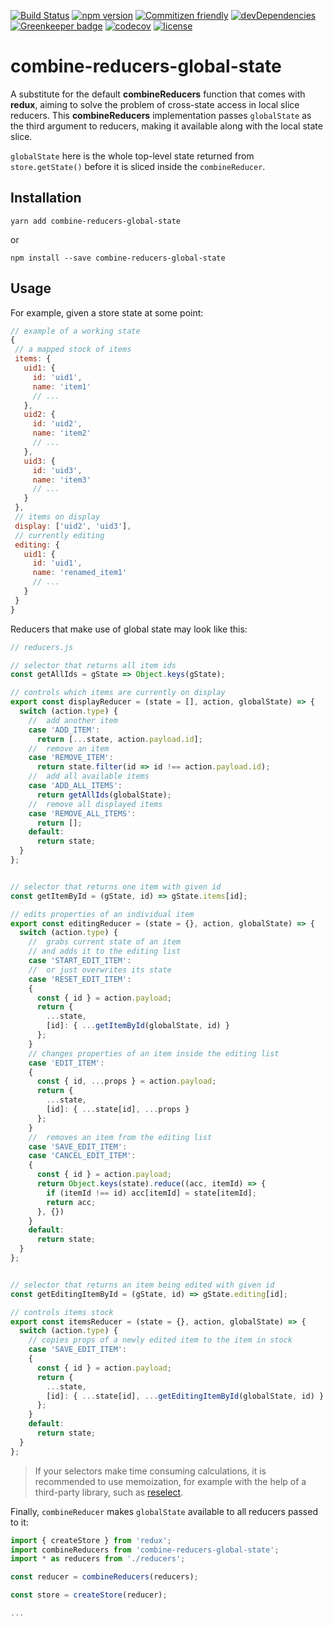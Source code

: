 [![Build Status](https://travis-ci.org/Velenir/combine-reducers-global-state.svg?branch=master)](https://travis-ci.org/Velenir/combine-reducers-global-state) [![npm version](https://badge.fury.io/js/combine-reducers-global-state.svg)](https://badge.fury.io/js/combine-reducers-global-state) [![Commitizen friendly](https://img.shields.io/badge/commitizen-friendly-brightgreen.svg)](http://commitizen.github.io/cz-cli/)  [![devDependencies](https://david-dm.org/velenir/combine-reducers-global-state/dev-status.svg)](https://david-dm.org/velenir/combine-reducers-global-state?type=dev) [![Greenkeeper badge](https://badges.greenkeeper.io/Velenir/combine-reducers-global-state.svg)](https://greenkeeper.io/) [![codecov](https://codecov.io/gh/Velenir/combine-reducers-global-state/branch/master/graph/badge.svg)](https://codecov.io/gh/Velenir/combine-reducers-global-state) [![license](https://img.shields.io/github/license/mashape/apistatus.svg)](https://github.com/velenir/combine-reducers-global-state/blob/master/LICENSE)

# combine-reducers-global-state

A substitute for the default **combineReducers** function that comes with **redux**, aiming to solve the problem of cross-state access in local slice reducers. This **combineReducers** implementation passes `globalState` as the third argument to reducers, making it available along with the local state slice.

 `globalState` here is the whole top-level state returned from `store.getState()` before it is sliced inside the `combineReducer`.

## Installation

```shell
yarn add combine-reducers-global-state
```

or

```shell
npm install --save combine-reducers-global-state
```

## Usage

For example, given a store state at some point:

```js
// example of a working state
{
 // a mapped stock of items
 items: {
   uid1: {
     id: 'uid1',
     name: 'item1'
     // ...
   },
   uid2: {
     id: 'uid2',
     name: 'item2'
     // ...
   },
   uid3: {
     id: 'uid3',
     name: 'item3'
     // ...
   }
 },
 // items on display
 display: ['uid2', 'uid3'],
 // currently editing
 editing: {
   uid1: {
     id: 'uid1',
     name: 'renamed_item1'
     // ...
   }
 }
}
```

Reducers that make use of global state may look like this:

```js
// reducers.js

// selector that returns all item ids
const getAllIds = gState => Object.keys(gState);

// controls which items are currently on display
export const displayReducer = (state = [], action, globalState) => {
  switch (action.type) {
    //  add another item
    case 'ADD_ITEM':
      return [...state, action.payload.id];
    //  remove an item
    case 'REMOVE_ITEM':
      return state.filter(id => id !== action.payload.id);
    //  add all available items
    case 'ADD_ALL_ITEMS':
      return getAllIds(globalState);
    //  remove all displayed items
    case 'REMOVE_ALL_ITEMS':
      return [];
    default:
      return state;
  }
};


// selector that returns one item with given id
const getItemById = (gState, id) => gState.items[id];

// edits properties of an individual item
export const editingReducer = (state = {}, action, globalState) => {
  switch (action.type) {
    //  grabs current state of an item
    // and adds it to the editing list
    case 'START_EDIT_ITEM':
    //  or just overwrites its state
    case 'RESET_EDIT_ITEM':
    {
      const { id } = action.payload;
      return {
        ...state,
        [id]: { ...getItemById(globalState, id) }
      };
    }
    // changes properties of an item inside the editing list
    case 'EDIT_ITEM':
    {
      const { id, ...props } = action.payload;
      return {
        ...state,
        [id]: { ...state[id], ...props }
      };
    }
    //  removes an item from the editing list
    case 'SAVE_EDIT_ITEM':
    case 'CANCEL_EDIT_ITEM':
    {
      const { id } = action.payload;
      return Object.keys(state).reduce((acc, itemId) => {
        if (itemId !== id) acc[itemId] = state[itemId];
        return acc;
      }, {})
    }
    default:
      return state;
  }
};


// selector that returns an item being edited with given id
const getEditingItemById = (gState, id) => gState.editing[id];

// controls items stock
export const itemsReducer = (state = {}, action, globalState) => {
  switch (action.type) {
    // copies props of a newly edited item to the item in stock
    case 'SAVE_EDIT_ITEM':
    {
      const { id } = action.payload;
      return {
        ...state,
        [id]: { ...state[id], ...getEditingItemById(globalState, id) }
      };
    }
    default:
      return state;
  }
};

```

> If your selectors make time consuming calculations, it is recommended to use memoization, for example with the help of a third-party library, such as [reselect](https://github.com/reactjs/reselect).

Finally, `combineReducer` makes `globalState` available to all reducers passed to it:

```js
import { createStore } from 'redux';
import combineReducers from 'combine-reducers-global-state';
import * as reducers from './reducers';

const reducer = combineReducers(reducers);

const store = createStore(reducer);

...
```
